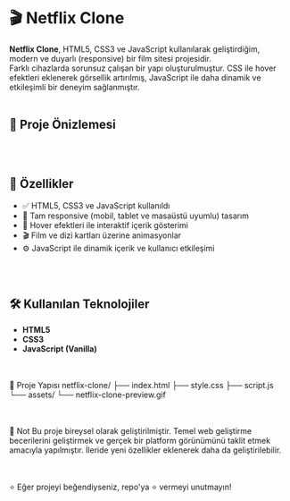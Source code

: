 # 🎬 Netflix Clone

**Netflix Clone**, HTML5, CSS3 ve JavaScript kullanılarak geliştirdiğim, modern ve duyarlı (responsive) bir film sitesi projesidir.  
Farklı cihazlarda sorunsuz çalışan bir yapı oluşturulmuştur. CSS ile hover efektleri eklenerek görsellik artırılmış, JavaScript ile daha dinamik ve etkileşimli bir deneyim sağlanmıştır.
  <br/><br/>

  ## 📸 Proje Önizlemesi



<br/><br/>
  ## 🚀 Özellikler

- ✅ HTML5, CSS3 ve JavaScript kullanıldı  
- 📱 Tam responsive (mobil, tablet ve masaüstü uyumlu) tasarım  
- 🎨 Hover efektleri ile interaktif içerik gösterimi  
- 🎬 Film ve dizi kartları üzerine animasyonlar  
- ⚙️ JavaScript ile dinamik içerik ve kullanıcı etkileşimi
  
<br/><br/>
  ## 🛠️ Kullanılan Teknolojiler

- **HTML5**  
- **CSS3**  
- **JavaScript (Vanilla)**

<br/><br/>
📁 Proje Yapısı
netflix-clone/
├── index.html
├── style.css
├── script.js
└── assets/
    └── netflix-clone-preview.gif
    
<br/><br/>
📌 Not
Bu proje bireysel olarak geliştirilmiştir. Temel web geliştirme becerilerini geliştirmek ve gerçek bir platform görünümünü taklit etmek amacıyla yapılmıştır. İleride yeni özellikler eklenerek daha da geliştirilebilir.

 <br/><br/>
⭐ Eğer projeyi beğendiyseniz, repo'ya ⭐ vermeyi unutmayın!
